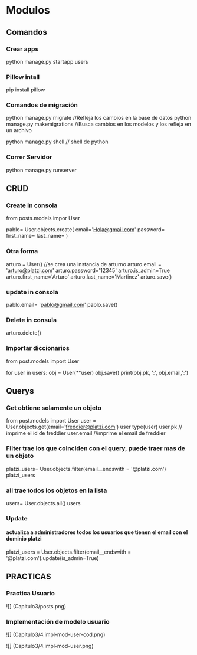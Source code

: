 # Modulos
## Comandos

### Crear apps

python manage.py startapp users

### Pillow intall

pip install pillow

### Comandos de migración

python manage.py migrate  //Refleja los cambios en la base de datos
python manage.py makemigrations //Busca cambios en los modelos y los refleja en un archivo

python manage.py shell // shell de python

### Correr Servidor

python manage.py runserver

## CRUD

### Create in consola

from posts.models impor User

pablo= User.objects.create(
	email='Hola@gmail.com'
	password=
	first_name=
	last_name=
)

### Otra forma

arturo = User() //se crea una instancia de arturno
arturo.email = 'arturo@platzi.com'
arturo.password='12345'
arturo.is_admin=True
arturo.first_name='Arturo'
arturo.last_name='Martinez'
arturo.save()

### update in consola

pablo.email= 'pablo@gmail.com'
pablo.save()

### Delete in consula
arturo.delete()


### Importar diccionarios

from post.models import User

for user in users:
	obj = User(**user)
	obj.save()
	print(obj.pk, ':', obj.email,':')


## Querys
### Get obtiene solamente un objeto

from post.models import User
user = User.objects.get(email='freddier@platzi.com')
user
type(user)
user.pk // imprime el id de freddier
user.email //imprime el email de freddier

### Filter trae los que coinciden con el query, puede traer mas de un objeto
platzi_users= User.objects.filter(email__endswith = '@platzi.com')
platzi_users

### all trae todos los objetos en la lista

users= User.objects.all()
users

### Update

#### actualiza a administradores todos los usuarios que tienen el email con el dominio platzi

platzi_users = User.objects.filter(email__endswith = '@platzi.com').update(is_admin=True)

## PRACTICAS
### Practica Usuario

![] (Capitulo3/posts.png)

### Implementación de modelo usuario

![] (Capitulo3/4.impl-mod-user-cod.png)

![] (Capitulo3/4.impl-mod-user.png)